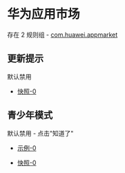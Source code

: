 # 华为应用市场

存在 2 规则组 - [com.huawei.appmarket](/src/apps/com.huawei.appmarket.ts)

## 更新提示

默认禁用

- [快照-0](https://i.gkd.li/i/13228520)

## 青少年模式

默认禁用 - 点击"知道了"

- [示例-0](https://m.gkd.li/57941037/461e8848-e8ed-4daf-b5f4-4b1aaa72e9a8)

- [快照-0](https://i.gkd.li/i/14219285)
